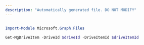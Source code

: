 ```yaml
---
description: "Automatically generated file. DO NOT MODIFY"
---
```


```powershell

Import-Module Microsoft.Graph.Files

Get-MgDriveItem -DriveId $driveId -DriveItemId $driveItemId

```